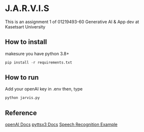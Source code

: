 # J.A.R.V.I.S
This is an assignment 1 of 01219493-60 Generative AI & App dev at Kasetsart University

## How to install
makesure you have python 3.8+
``` py
pip install -r requirements.txt
```
## How to run
Add your openAI key in .env
then, type
``` py
python jarvis.py
```

## Reference
[openAI Docs](https://platform.openai.com/docs/libraries/azure-openai-libraries)
[pyttsx3 Docs](https://pyttsx3.readthedocs.io/en/latest/engine.html#the-engine-factory)
[Speech Recognition Example](https://github.com/Uberi/speech_recognition/blob/master/examples/microphone_recognition.py)